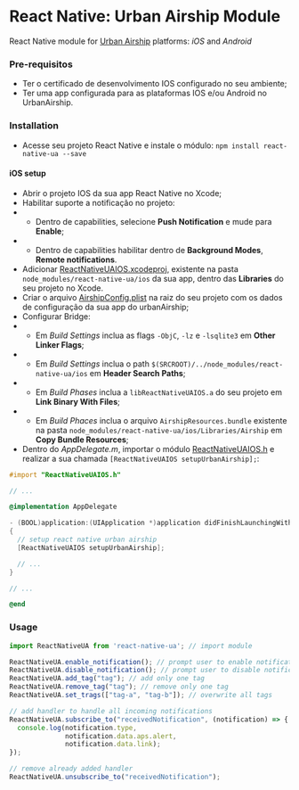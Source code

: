 # React Native: Urban Airship Module

React Native module for [Urban Airship](http://docs.urbanairship.com) platforms: *iOS* and *Android*

### Pre-requisitos
- Ter o certificado de desenvolvimento IOS configurado no seu ambiente;
- Ter uma app configurada para as plataformas IOS e/ou Android no UrbanAirship.

### Installation
- Acesse seu projeto React Native e instale o módulo: `npm install react-native-ua --save`

#### iOS setup
- Abrir o projeto IOS da sua app React Native no Xcode;
- Habilitar suporte a notificação no projeto:
- - Dentro de capabilities, selecione **Push Notification** e mude para **Enable**;
- - Dentro de capabilities habilitar dentro de **Background Modes**, **Remote notifications**.
- Adicionar [ReactNativeUAIOS.xcodeproj](https://github.com/globocom/react-native-ua/tree/master/ios/ReactNativeUAIOS.xcodeproj), existente na pasta `node_modules/react-native-ua/ios` da sua app, dentro das **Libraries** do seu projeto no Xcode.
- Criar o arquivo [AirshipConfig.plist](https://github.com/globocom/react-native-ua/blob/master/ios/AirshipConfig.plist) na raiz do seu projeto com os dados de configuração da sua app do urbanAirship;
- Configurar Bridge:
- - Em *Build Settings* inclua as flags `-ObjC`, `-lz` e `-lsqlite3` em **Other Linker Flags**;
- - Em *Build Settings* inclua o path `$(SRCROOT)/../node_modules/react-native-ua/ios` em **Header Search Paths**;
- - Em *Build Phases* inclua a `libReactNativeUAIOS.a` do seu projeto em **Link Binary With Files**;
- - Em *Build Phaces* inclua o arquivo `AirshipResources.bundle` existente na pasta `node_modules/react-native-ua/ios/Libraries/Airship` em **Copy Bundle Resources**;
- Dentro do *AppDelegate.m*, importar o módulo [ReactNativeUAIOS.h](https://github.com/globocom/react-native-ua/blob/master/ios/ReactNativeUAIOS.h) e realizar a sua chamada `[ReactNativeUAIOS setupUrbanAirship];`:

```objective-c
#import "ReactNativeUAIOS.h"

// ...

@implementation AppDelegate

- (BOOL)application:(UIApplication *)application didFinishLaunchingWithOptions:(NSDictionary *)launchOptions
{
  // setup react native urban airship
  [ReactNativeUAIOS setupUrbanAirship];

  // ...
}

// ...

@end
```

### Usage

``` javascript
import ReactNativeUA from 'react-native-ua'; // import module

ReactNativeUA.enable_notification(); // prompt user to enable notification 
ReactNativeUA.disable_notification(); // prompt user to disable notification
ReactNativeUA.add_tag("tag"); // add only one tag 
ReactNativeUA.remove_tag("tag"); // remove only one tag
ReactNativeUA.set_trags(["tag-a", "tag-b"]); // overwrite all tags

// add handler to handle all incoming notifications
ReactNativeUA.subscribe_to("receivedNotification", (notification) => {
  console.log(notification.type,
              notification.data.aps.alert,
              notification.data.link);
});

// remove already added handler
ReactNativeUA.unsubscribe_to("receivedNotification");
```
